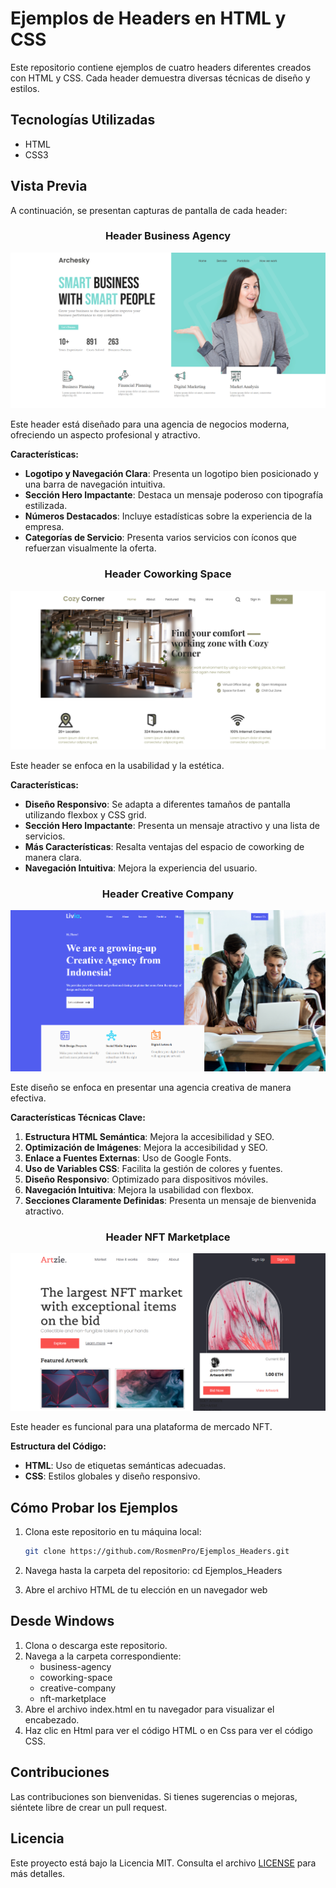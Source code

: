 # Ejemplos de Headers en HTML y CSS

Este repositorio contiene ejemplos de cuatro headers diferentes creados con HTML y CSS. Cada header demuestra diversas técnicas de diseño y estilos.

## Tecnologías Utilizadas

- HTML
- CSS3

## Vista Previa

A continuación, se presentan capturas de pantalla de cada header:

### <p align="center"><strong>Header Business Agency</strong></p>
![Header 1](capturas/business.png)

Este header está diseñado para una agencia de negocios moderna, ofreciendo un aspecto profesional y atractivo.

**Características:**
- **Logotipo y Navegación Clara**: Presenta un logotipo bien posicionado y una barra de navegación intuitiva.
- **Sección Hero Impactante**: Destaca un mensaje poderoso con tipografía estilizada.
- **Números Destacados**: Incluye estadísticas sobre la experiencia de la empresa.
- **Categorías de Servicio**: Presenta varios servicios con íconos que refuerzan visualmente la oferta.

### <p align="center"><strong>Header Coworking Space</strong></p>
![Header 2](capturas/coworking.png)

Este header se enfoca en la usabilidad y la estética.

**Características:**
- **Diseño Responsivo**: Se adapta a diferentes tamaños de pantalla utilizando flexbox y CSS grid.
- **Sección Hero Impactante**: Presenta un mensaje atractivo y una lista de servicios.
- **Más Características**: Resalta ventajas del espacio de coworking de manera clara.
- **Navegación Intuitiva**: Mejora la experiencia del usuario.

### <p align="center"><strong>Header Creative Company</strong></p>
![Header 3](capturas/creative.png)

Este diseño se enfoca en presentar una agencia creativa de manera efectiva.

**Características Técnicas Clave:**
1. **Estructura HTML Semántica**: Mejora la accesibilidad y SEO.
2. **Optimización de Imágenes**: Mejora la accesibilidad y SEO.
3. **Enlace a Fuentes Externas**: Uso de Google Fonts.
4. **Uso de Variables CSS**: Facilita la gestión de colores y fuentes.
5. **Diseño Responsivo**: Optimizado para dispositivos móviles.
6. **Navegación Intuitiva**: Mejora la usabilidad con flexbox.
7. **Secciones Claramente Definidas**: Presenta un mensaje de bienvenida atractivo.

### <p align="center"><strong>Header NFT Marketplace</strong></p>
![Header 4](capturas/nft.png)

Este header es funcional para una plataforma de mercado NFT.

**Estructura del Código:**
- **HTML**: Uso de etiquetas semánticas adecuadas.
- **CSS**: Estilos globales y diseño responsivo.

## Cómo Probar los Ejemplos

1. Clona este repositorio en tu máquina local:
   ```bash
   git clone https://github.com/RosmenPro/Ejemplos_Headers.git
   ```
2. Navega hasta la carpeta del repositorio:
   cd Ejemplos_Headers

3. Abre el archivo HTML de tu elección en un navegador web

## Desde Windows
 1. Clona o descarga este repositorio.
 2. Navega a la carpeta correspondiente:
    * business-agency
    * coworking-space
    * creative-company
    * nft-marketplace
3. Abre el archivo index.html en tu navegador para visualizar el encabezado.
4. Haz clic en Html para ver el código HTML o en Css para ver el código CSS.

## Contribuciones
Las contribuciones son bienvenidas. Si tienes sugerencias o mejoras, siéntete libre de crear un pull request.

## Licencia
Este proyecto está bajo la Licencia MIT. Consulta el archivo [LICENSE](LICENSE) para más detalles.
